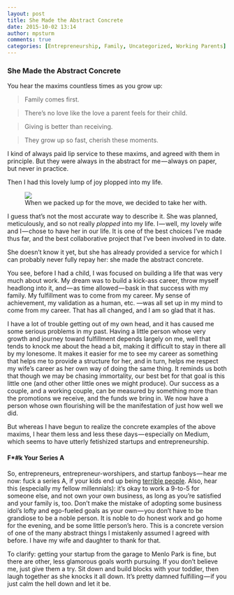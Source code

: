 ```yaml
---
layout: post
title: She Made the Abstract Concrete
date: 2015-10-02 13:14
author: mpsturm
comments: true
categories: [Entrepreneurship, Family, Uncategorized, Working Parents]
---
```



<h3>She Made the Abstract Concrete</h3>
<p>You hear the maxims countless times as you grow up:</p>
<blockquote>Family comes first.</blockquote>
<blockquote>There’s no love like the love a parent feels for their child.</blockquote>
<blockquote>Giving is better than receiving.</blockquote>
<blockquote>They grow up so fast, cherish these moments.</blockquote>
<p>I kind of always paid lip service to these maxims, and agreed with them in principle. But they were always in the abstract for me — always on paper, but never in practice.</p>
<p>Then I had this lovely lump of joy plopped into my life.</p>
<figure class="wp-caption">

<img src="https://cdn-images-1.medium.com/max/720/1*CU2Z8RmsGpUGrSMtow-M0g.jpeg">

<figcaption class="wp-caption-text">When we packed up for the move, we decided to take her with.</figcaption></figure><p>I guess that’s not the most accurate way to describe it. She was planned, meticulously, and so not really <em>plopped</em> into my life. I — well, my lovely wife and I — chose to have her in our life. It is one of the best choices I’ve made thus far, and the best collaborative project that I’ve been involved in to date.</p>
<p>She doesn’t know it yet, but she has already provided a service for which I can probably never fully repay her: she made the abstract concrete.</p>
<p>You see, before I had a child, I was focused on building a life that was very much about work. My dream was to build a kick-ass career, throw myself headlong into it, and — as time allowed — bask in that success with my family. My fulfillment was to come from my career. My sense of achievement, my validation as a human, etc. —was all set up in my mind to come from my career. That has all changed, and I am so glad that it has.</p>
<p>I have a lot of trouble getting out of my own head, and it has caused me some serious problems in my past. Having a little person whose very growth and journey toward fulfillment depends largely on me, well that tends to knock me about the head a bit, making it difficult to stay in there all by my lonesome. It makes it easier for me to see my career as something that helps me to provide a structure for her, and in turn, helps me respect my wife’s career as her own way of doing the same thing. It reminds us both that though we may be chasing immortality, our best bet for that goal is this little one (and other other little ones we might produce). Our success as a couple, and a working couple, can be measured by something more than the promotions we receive, and the funds we bring in. We now have a person whose own flourishing will be the manifestation of just how well we did.</p>
<p>But whereas I have begun to realize the concrete examples of the above maxims, I hear them less and less these days — especially on Medium, which seems to have utterly fetishized startups and entrepreneurship.</p>
<h4>F*#k Your Series A</h4>
<p>So, entrepreneurs, entrepreneur-worshipers, and startup fanboys — hear me now: fuck a series A, if your kids end up being <a href="http://richkidsofinstagram.tumblr.com/" target="_blank">terrible people</a>. Also, hear this (especially my fellow millennials): it’s okay to work a 9-to-5 for someone else, and not own your own business, as long as you’re satisfied and your family is, too. Don’t make the mistake of adopting some business idol’s lofty and ego-fueled goals as your own — you don’t have to be grandiose to be a noble person. It is noble to do honest work and go home for the evening, and be some little person’s hero. This is a concrete version of one of the many abstract things I mistakenly assumed I agreed with before. I have my wife and daughter to thank for that.</p>
<p>To clarify: getting your startup from the garage to Menlo Park is fine, but there are other, less glamorous goals worth pursuing. If you don’t believe me, just give them a try. Sit down and build blocks with your toddler, then laugh together as she knocks it all down. It’s pretty damned fulfilling — if you just calm the hell down and let it be.</p>

